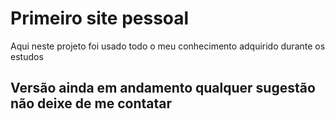 # Primeiro site pessoal 
Aqui neste projeto foi usado todo o meu conhecimento adquirido durante os estudos
<h2> Versão ainda em andamento qualquer sugestão não deixe de me contatar</h2>
